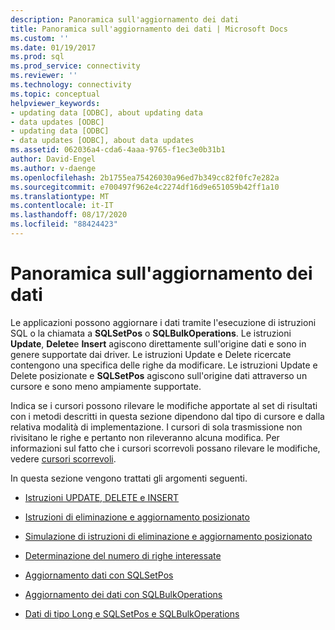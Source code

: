 ```yaml
---
description: Panoramica sull'aggiornamento dei dati
title: Panoramica sull'aggiornamento dei dati | Microsoft Docs
ms.custom: ''
ms.date: 01/19/2017
ms.prod: sql
ms.prod_service: connectivity
ms.reviewer: ''
ms.technology: connectivity
ms.topic: conceptual
helpviewer_keywords:
- updating data [ODBC], about updating data
- data updates [ODBC]
- updating data [ODBC]
- data updates [ODBC], about data updates
ms.assetid: 062036a4-cda6-4aaa-9765-f1ec3e0b31b1
author: David-Engel
ms.author: v-daenge
ms.openlocfilehash: 2b1755ea75426030a96ed7b349cc82f0fc7e282a
ms.sourcegitcommit: e700497f962e4c2274df16d9e651059b42ff1a10
ms.translationtype: MT
ms.contentlocale: it-IT
ms.lasthandoff: 08/17/2020
ms.locfileid: "88424423"
---
```

# <a name="updating-data-overview"></a>Panoramica sull'aggiornamento dei dati
Le applicazioni possono aggiornare i dati tramite l'esecuzione di istruzioni SQL o la chiamata a **SQLSetPos** o **SQLBulkOperations**. Le istruzioni **Update**, **Delete**e **Insert** agiscono direttamente sull'origine dati e sono in genere supportate dai driver. Le istruzioni Update e Delete ricercate contengono una specifica delle righe da modificare. Le istruzioni Update e Delete posizionate e **SQLSetPos** agiscono sull'origine dati attraverso un cursore e sono meno ampiamente supportate.  
  
 Indica se i cursori possono rilevare le modifiche apportate al set di risultati con i metodi descritti in questa sezione dipendono dal tipo di cursore e dalla relativa modalità di implementazione. I cursori di sola trasmissione non rivisitano le righe e pertanto non rileveranno alcuna modifica. Per informazioni sul fatto che i cursori scorrevoli possano rilevare le modifiche, vedere [cursori scorrevoli](../../../odbc/reference/develop-app/scrollable-cursors.md).  
  
 In questa sezione vengono trattati gli argomenti seguenti.  
  
-   [Istruzioni UPDATE, DELETE e INSERT](../../../odbc/reference/develop-app/update-delete-and-insert-statements.md)  
  
-   [Istruzioni di eliminazione e aggiornamento posizionato](../../../odbc/reference/develop-app/positioned-update-and-delete-statements.md)  
  
-   [Simulazione di istruzioni di eliminazione e aggiornamento posizionato](../../../odbc/reference/develop-app/simulating-positioned-update-and-delete-statements.md)  
  
-   [Determinazione del numero di righe interessate](../../../odbc/reference/develop-app/determining-the-number-of-affected-rows.md)  
  
-   [Aggiornamento dati con SQLSetPos](../../../odbc/reference/develop-app/updating-data-with-sqlsetpos.md)  
  
-   [Aggiornamento dei dati con SQLBulkOperations](../../../odbc/reference/develop-app/updating-data-with-sqlbulkoperations.md)  
  
-   [Dati di tipo Long e SQLSetPos e SQLBulkOperations](../../../odbc/reference/develop-app/long-data-and-sqlsetpos-and-sqlbulkoperations.md)
